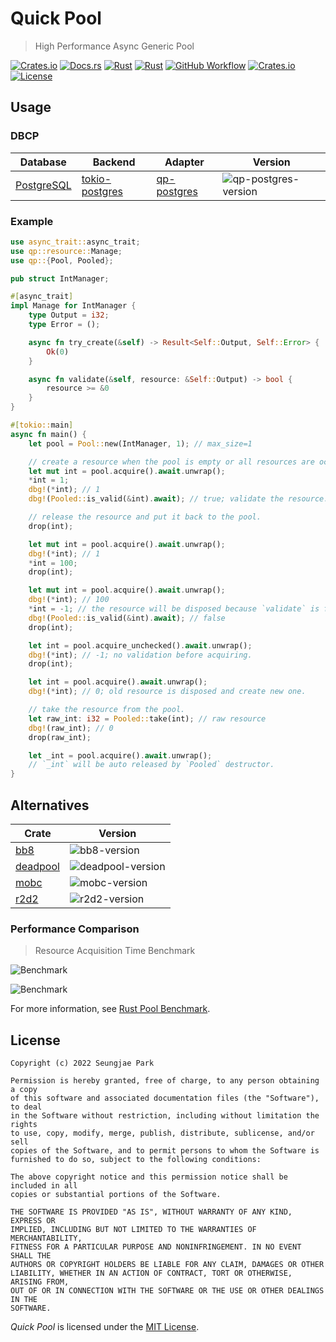 # Quick Pool

> High Performance Async Generic Pool

[![Crates.io](https://img.shields.io/crates/v/qp?style=for-the-badge)](https://crates.io/crates/qp)
[![Docs.rs](https://img.shields.io/docsrs/qp?style=for-the-badge)](https://docs.rs/qp)
[![Rust](https://img.shields.io/badge/rust-2021-black.svg?style=for-the-badge)](https://doc.rust-lang.org/edition-guide/rust-2021/index.html)
[![Rust](https://img.shields.io/badge/rustc-1.56+-black.svg?style=for-the-badge)](https://blog.rust-lang.org/2021/10/21/Rust-1.56.0.html)
[![GitHub Workflow](https://img.shields.io/github/workflow/status/Astro36/qp/Quick%20Pool?style=for-the-badge)](https://github.com/Astro36/qp/actions/workflows/qp.yml)
[![Crates.io](https://img.shields.io/crates/d/qp?style=for-the-badge)](https://crates.io/crates/qp)
[![License](https://img.shields.io/crates/l/qp?style=for-the-badge)](./LICENSE) 

## Usage

### DBCP

| Database     | Backend          | Adapter       | Version                |
| ------------ | ---------------- | ------------- | ---------------------- |
| [PostgreSQL] | [tokio-postgres] | [qp-postgres] | ![qp-postgres-version] |

### Example

```rust
use async_trait::async_trait;
use qp::resource::Manage;
use qp::{Pool, Pooled};

pub struct IntManager;

#[async_trait]
impl Manage for IntManager {
    type Output = i32;
    type Error = ();

    async fn try_create(&self) -> Result<Self::Output, Self::Error> {
        Ok(0)
    }

    async fn validate(&self, resource: &Self::Output) -> bool {
        resource >= &0
    }
}

#[tokio::main]
async fn main() {
    let pool = Pool::new(IntManager, 1); // max_size=1

    // create a resource when the pool is empty or all resources are occupied.
    let mut int = pool.acquire().await.unwrap();
    *int = 1;
    dbg!(*int); // 1
    dbg!(Pooled::is_valid(&int).await); // true; validate the resource.

    // release the resource and put it back to the pool.
    drop(int);

    let mut int = pool.acquire().await.unwrap();
    dbg!(*int); // 1
    *int = 100;
    drop(int);

    let mut int = pool.acquire().await.unwrap();
    dbg!(*int); // 100
    *int = -1; // the resource will be disposed because `validate` is false.
    dbg!(Pooled::is_valid(&int).await); // false
    drop(int);

    let int = pool.acquire_unchecked().await.unwrap();
    dbg!(*int); // -1; no validation before acquiring.
    drop(int);

    let int = pool.acquire().await.unwrap();
    dbg!(*int); // 0; old resource is disposed and create new one.

    // take the resource from the pool.
    let raw_int: i32 = Pooled::take(int); // raw resource
    dbg!(raw_int); // 0
    drop(raw_int);

    let _int = pool.acquire().await.unwrap();
    // `_int` will be auto released by `Pooled` destructor.
}
```

## Alternatives

| Crate      | Version             |
| ---------- | ------------------- |
| [bb8]      | ![bb8-version]      |
| [deadpool] | ![deadpool-version] |
| [mobc]     | ![mobc-version]     |
| [r2d2]     | ![r2d2-version]     |

### Performance Comparison

> Resource Acquisition Time Benchmark

![Benchmark](/../../../rust-pool-benchmark/blob/main/results/benchmark(p08_w064).svg)

![Benchmark](/../../../rust-pool-benchmark/blob/main/results/benchmark(p16_w064).svg)

For more information, see [Rust Pool Benchmark](/../../../rust-pool-benchmark/blob/main/results/README.md).

## License

```text
Copyright (c) 2022 Seungjae Park

Permission is hereby granted, free of charge, to any person obtaining a copy
of this software and associated documentation files (the "Software"), to deal
in the Software without restriction, including without limitation the rights
to use, copy, modify, merge, publish, distribute, sublicense, and/or sell
copies of the Software, and to permit persons to whom the Software is
furnished to do so, subject to the following conditions:

The above copyright notice and this permission notice shall be included in all
copies or substantial portions of the Software.

THE SOFTWARE IS PROVIDED "AS IS", WITHOUT WARRANTY OF ANY KIND, EXPRESS OR
IMPLIED, INCLUDING BUT NOT LIMITED TO THE WARRANTIES OF MERCHANTABILITY,
FITNESS FOR A PARTICULAR PURPOSE AND NONINFRINGEMENT. IN NO EVENT SHALL THE
AUTHORS OR COPYRIGHT HOLDERS BE LIABLE FOR ANY CLAIM, DAMAGES OR OTHER
LIABILITY, WHETHER IN AN ACTION OF CONTRACT, TORT OR OTHERWISE, ARISING FROM,
OUT OF OR IN CONNECTION WITH THE SOFTWARE OR THE USE OR OTHER DEALINGS IN THE
SOFTWARE.
```

*Quick Pool* is licensed under the [MIT License](/qp/LICENSE).

[PostgreSQL]: https://www.postgresql.org/
[tokio-postgres]: https://crates.io/crates/tokio-postgres
[qp-postgres]: https://crates.io/crates/qp-postgres
[qp-postgres-version]: https://img.shields.io/crates/v/qp-postgres?style=for-the-badge

[bb8]: https://crates.io/crates/bb8
[deadpool]: https://crates.io/crates/deadpool
[mobc]: https://crates.io/crates/mobc
[qp]: https://crates.io/crates/qp
[r2d2]: https://crates.io/crates/r2d2

[bb8-version]: https://img.shields.io/crates/v/bb8?style=for-the-badge
[deadpool-version]: https://img.shields.io/crates/v/deadpool?style=for-the-badge
[mobc-version]: https://img.shields.io/crates/v/mobc?style=for-the-badge
[qp-version]: https://img.shields.io/crates/v/qp?style=for-the-badge
[r2d2-version]: https://img.shields.io/crates/v/r2d2?style=for-the-badge
